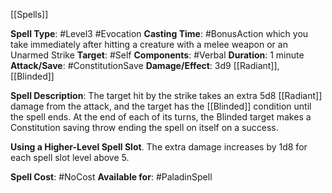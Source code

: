 [[Spells]]

**Spell Type**: #Level3 #Evocation 
**Casting Time**: #BonusAction which you take immediately after hitting a creature with a melee weapon or an Unarmed Strike
**Target**: #Self 
**Components**: #Verbal 
**Duration**: 1 minute
**Attack/Save**: #ConstitutionSave 
**Damage/Effect**: 3d9 [[Radiant]], [[Blinded]]

**Spell Description**: 
	The target hit by the strike takes an extra 5d8 [[Radiant]] damage from the attack, and the target has the [[Blinded]] condition until the spell ends. At the end of each of its turns, the Blinded target makes a Constitution saving throw ending the spell on itself on a success.

**Using a Higher-Level Spell Slot**. The extra damage increases by 1d8 for each spell slot level above 5.

**Spell Cost**: #NoCost 
**Available for**: #PaladinSpell 